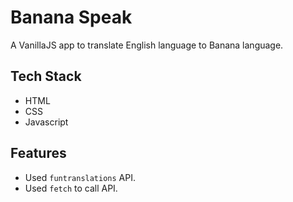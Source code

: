 # Banana Speak
A VanillaJS app to translate English language to Banana language.

## Tech Stack
* HTML
* CSS
* Javascript

## Features
* Used `funtranslations` API.
* Used `fetch` to call API.